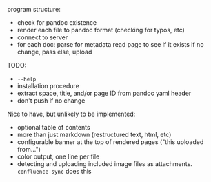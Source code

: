 
program structure:
- check for pandoc existence
- render each file to pandoc format (checking for typos, etc)
- connect to server
- for each doc:
    parse for metadata
    read page to see if it exists
    if no change, pass
    else, upload

TODO:
- `--help`
- installation procedure
- extract space, title, and/or page ID from pandoc yaml header
- don't push if no change

Nice to have, but unlikely to be implemented:

- optional table of contents
- more than just markdown (restructured text, html, etc)
- configurable banner at the top of rendered pages ("this uploaded from...")
- color output, one line per file
- detecting and uploading included image files as attachments.
  `confluence-sync` does this
